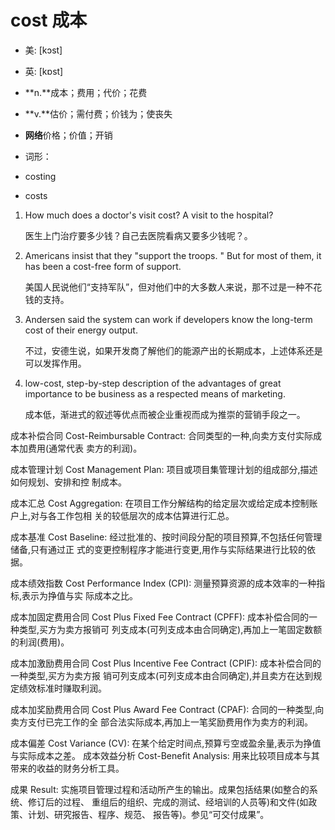 # cost 成本

- 美: [kɔst] 
- 英: [kɒst] 

- **n.**成本；费用；代价；花费
- **v.**估价；需付费；价钱为；使丧失
- **网络**价格；价值；开销

- 词形：

- costing
- costs

1. How much does a doctor's visit cost? A visit to the hospital? 

   医生上门治疗要多少钱？自己去医院看病又要多少钱呢？。

    

2. Americans insist that they "support the troops. " But for most of them, it has been a cost-free form of support. 

   美国人民说他们“支持军队”，但对他们中的大多数人来说，那不过是一种不花钱的支持。

    

3. Andersen said the system can work if developers know the long-term cost of their energy output. 

   不过，安德生说，如果开发商了解他们的能源产出的长期成本，上述体系还是可以发挥作用。

    

4. low-cost, step-by-step description of the advantages of great importance to be business as a respected means of marketing. 

   成本低，渐进式的叙述等优点而被企业重视而成为推崇的营销手段之一。

    

成本补偿合同 Cost-Reimbursable Contract: 合同类型的一种,向卖方支付实际成本加费用(通常代表
卖方的利润)。

成本管理计划 Cost Management Plan: 项目或项目集管理计划的组成部分,描述如何规划、安排和控
制成本。

成本汇总 Cost Aggregation: 在项目工作分解结构的给定层次或给定成本控制账户上,对与各工作包相
关的较低层次的成本估算进行汇总。

成本基准 Cost Baseline: 经过批准的、按时间段分配的项目预算,不包括任何管理储备,只有通过正
式的变更控制程序才能进行变更,用作与实际结果进行比较的依据。

成本绩效指数 Cost Performance Index (CPI): 测量预算资源的成本效率的一种指标,表示为挣值与实
际成本之比。

成本加固定费用合同 Cost Plus Fixed Fee Contract (CPFF): 成本补偿合同的一种类型,买方为卖方报销可
列支成本(可列支成本由合同确定),再加上一笔固定数额的利润(费用)。

成本加激励费用合同 Cost Plus Incentive Fee Contract (CPIF): 成本补偿合同的一种类型,买方为卖方报
销可列支成本(可列支成本由合同确定),并且卖方在达到规定绩效标准时赚取利润。

成本加奖励费用合同 Cost Plus Award Fee Contract (CPAF): 合同的一种类型,向卖方支付已完工作的全
部合法实际成本,再加上一笔奖励费用作为卖方的利润。

成本偏差 Cost Variance (CV): 在某个给定时间点,预算亏空或盈余量,表示为挣值与实际成本之差。
成本效益分析 Cost-Benefit Analysis: 用来比较项目成本与其带来的收益的财务分析工具。

成果 Result: 实施项目管理过程和活动所产生的输出。成果包括结果(如整合的系统、修订后的过程、
重组后的组织、完成的测试、经培训的人员等)和文件(如政策、计划、研究报告、程序、规范、
报告等)。参见“可交付成果”。
